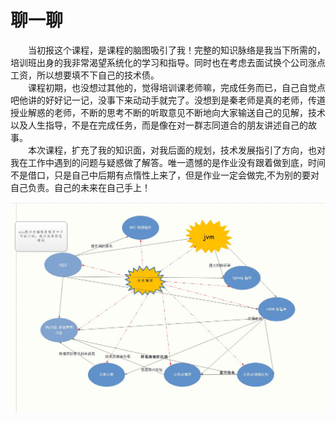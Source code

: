 # 聊一聊
<p>
    &emsp;&emsp;当初报这个课程，是课程的脑图吸引了我！完整的知识脉络是我当下所需的，培训班出身的我非常渴望系统化的学习和指导。同时也在考虑去面试换个公司涨点工资，所以想要填不下自己的技术债。 
	<br/>
    &emsp;&emsp;课程初期，也没想过其他的，觉得培训课老师嘛，完成任务而已，自己自觉点吧他讲的好好记一记，没事下来动动手就完了。没想到是秦老师是真的老师，传道授业解惑的老师，不断的思考不断的听取意见不断地向大家输送自己的见解，技术以及人生指导，不是在完成任务，而是像在对一群志同道合的朋友讲述自己的故事。
   <br/>
    &emsp;&emsp;本次课程，扩充了我的知识面，对我后面的规划，技术发展指引了方向，也对我在工作中遇到的问题与疑惑做了解答。唯一遗憾的是作业没有跟着做到底，时间不是借口，只是自己中后期有点惰性上来了，但是作业一定会做完,不为别的要对自己负责。自己的未来在自己手上！
</p>

![脑图](结课总结/Dingtalk_20210203211256.jpg)
